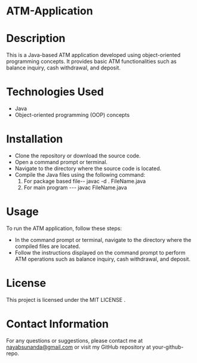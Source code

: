 # ATM-Application
# Description
This is a Java-based ATM application developed using object-oriented programming concepts. It provides basic ATM functionalities such as balance inquiry, cash withdrawal, and deposit.

# Technologies Used
* Java
* Object-oriented programming (OOP) concepts

# Installation
* Clone the repository or download the source code.
* Open a command prompt or terminal.
* Navigate to the directory where the source code is located.
* Compile the Java files using the following command: 
   1. For package based file-- javac -d . FileName.java
   2. For main program --- javac FileName.java

# Usage
To run the ATM application, follow these steps:
* In the command prompt or terminal, navigate to the directory where the compiled files are located.
* Follow the instructions displayed on the command prompt to perform ATM operations such as balance inquiry, cash withdrawal, and deposit.

# License
This project is licensed under the MIT LICENSE .

# Contact Information
For any questions or suggestions, please contact me at nayabsunanda@gmail.com or visit my GitHub repository at your-github-repo.


